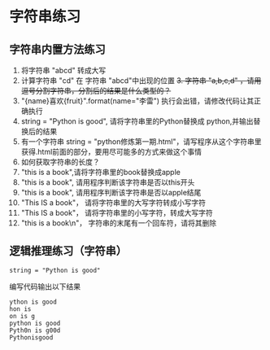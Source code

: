 # 字符串练习

##  字符串内置方法练习
1. 将字符串 "abcd" 转成大写
2. 计算字符串 "cd" 在 字符串 "abcd"中出现的位置
~~3. 字符串 "a,b,c,d" ，请用逗号分割字符串，分割后的结果是什么类型的？~~
4. "{name}喜欢{fruit}".format(name="李雷") 执行会出错，请修改代码让其正确执行
5. string = "Python is good", 请将字符串里的Python替换成 python,并输出替换后的结果
6. 有一个字符串 string = "python修炼第一期.html"，请写程序从这个字符串里获得.html前面的部分，要用尽可能多的方式来做这个事情
7. 如何获取字符串的长度？
8. "this is a book",请将字符串里的book替换成apple
9. "this is a book", 请用程序判断该字符串是否以this开头
10. "this is a book", 请用程序判断该字符串是否以apple结尾
11. "This IS a book"， 请将字符串里的大写字符转成小写字符
12. "This IS a book"， 请将字符串里的小写字符，转成大写字符
13. "this is a book\n"， 字符串的末尾有一个回车符，请将其删除


## 逻辑推理练习（字符串）

    string = "Python is good"

编写代码输出以下结果

    ython is good
    hon is 
    on is g
    python is good
    Pyth0n is g00d
    Pythonisgood